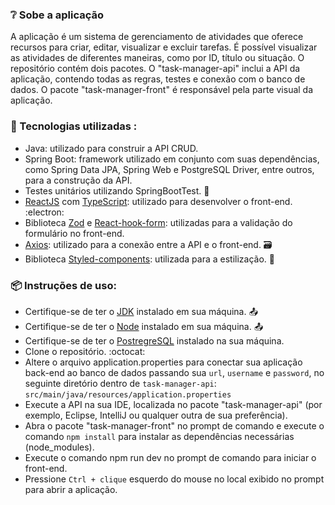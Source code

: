 ### 	:grey_question: Sobe a aplicação
A aplicação é um sistema de gerenciamento de atividades que oferece recursos para criar, editar, visualizar e excluir tarefas. É possível visualizar as atividades de diferentes maneiras, como por ID, título ou situação.
O repositório contém dois pacotes. O "task-manager-api" inclui a API da aplicação, contendo todas as regras, testes e conexão com o banco de dados. O pacote "task-manager-front" é responsável pela parte visual da aplicação.

### :hammer: Tecnologias utilizadas :
- Java: utilizado para construir a API CRUD.
- Spring Boot: framework utilizado em conjunto com suas dependências, como Spring Data JPA, Spring Web e PostgreSQL Driver, entre outros, para a construção da API.
- Testes unitários utilizando SpringBootTest. :test_tube:
- <a href="https://react.dev/" target="_blank">ReactJS</a> com <a href="https://www.typescriptlang.org/"  target="_blank">TypeScript</a>: utilizado para desenvolver o front-end. :electron:
- Biblioteca <a href="https://zod.dev/" target="_blank">Zod</a> e <a href="https://react-hook-form.com/">React-hook-form</a>: utilizadas para a validação do formulário no front-end.
- <a href="https://axios-http.com/ptbr/docs/intro" target="_blank">Axios</a>: utilizado para a conexão entre a API e o front-end. :card_file_box:
- Biblioteca <a href="https://styled-components.com/" target="_blank">Styled-components</a>: utilizada para a estilização.  :art:

### :package: Instruções de uso:
- Certifique-se de ter o <a href="https://www.oracle.com/java/technologies/downloads/" target="_blank">JDK</a> instalado em sua máquina. :outbox_tray:
- Certifique-se de ter o <a href="https://nodejs.org/en">Node</a> instalado em sua máquina. :outbox_tray:
- Certifique-se de ter o <a href="https://www.enterprisedb.com/downloads/postgres-postgresql-downloads">PostregreSQL</a> instalado na sua máquina.
- Clone o repositório. :octocat:
- Altere o arquivo application.properties para conectar sua aplicação back-end ao banco de dados passando sua `url`, `username` e `password`, no seguinte diretório dentro de `task-manager-api`: `src/main/java/resources/application.properties`
- Execute a API na sua IDE, localizada no pacote "task-manager-api" (por exemplo, Eclipse, IntelliJ ou qualquer outra de sua preferência).
- Abra o pacote "task-manager-front" no prompt de comando e execute o comando `npm install` para instalar as dependências necessárias (node_modules).
- Execute o comando npm run dev no prompt de comando para iniciar o front-end.
- Pressione `Ctrl + clique` esquerdo do mouse no local exibido no prompt para abrir a aplicação.
